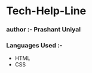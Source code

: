 <h1>Tech-Help-Line</h1>
<h3>author :- Prashant Uniyal</h3>
<h3><b>Languages Used :-</b></h3>
<ul>
    <li>HTML</li>
    <li>CSS</li>
</ul>
